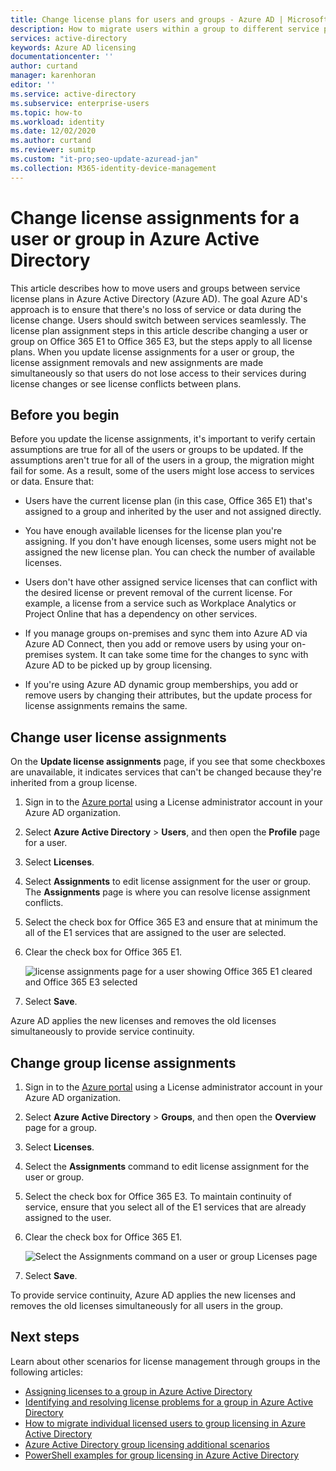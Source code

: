 ```yaml
---
title: Change license plans for users and groups - Azure AD | Microsoft Docs
description: How to migrate users within a group to different service plans using group licensing in Azure Active Directory
services: active-directory
keywords: Azure AD licensing
documentationcenter: ''
author: curtand
manager: karenhoran
editor: ''
ms.service: active-directory
ms.subservice: enterprise-users
ms.topic: how-to
ms.workload: identity
ms.date: 12/02/2020
ms.author: curtand
ms.reviewer: sumitp
ms.custom: "it-pro;seo-update-azuread-jan"
ms.collection: M365-identity-device-management
---
```


# Change license assignments for a user or group in Azure Active Directory

This article describes how to move users and groups between service license plans in Azure Active Directory (Azure AD). The goal Azure AD's approach is to ensure that there's no loss of service or data during the license change. Users should switch between services seamlessly. The license plan assignment steps in this article describe changing a user or group on Office 365 E1 to Office 365 E3, but the steps apply to all license plans. When you update license assignments for a user or group, the license assignment removals and new assignments are made simultaneously so that users do not lose access to their services during license changes or see license conflicts between plans.

## Before you begin

Before you update the license assignments, it's important to verify certain assumptions are true for all of the users or groups to be updated. If the assumptions aren't true for all of the users in a group, the migration might fail for some. As a result, some of the users might lose access to services or data. Ensure that:

- Users have the current license plan (in this case, Office 365 E1) that's assigned to a group and inherited by the user and not assigned directly.

- You have enough available licenses for the license plan you're assigning. If you don't have enough licenses, some users might not be assigned the new license plan. You can check the number of available licenses.

- Users don't have other assigned service licenses that can conflict with the desired license or prevent removal of the current license. For example, a license from a service such as Workplace Analytics or Project Online that has a dependency on other services.

- If you manage groups on-premises and sync them into Azure AD via Azure AD Connect, then you add or remove users by using your on-premises system. It can take some time for the changes to sync with Azure AD to be picked up by group licensing.

- If you're using Azure AD dynamic group memberships, you add or remove users by changing their attributes, but the update process for license assignments remains the same.

## Change user license assignments

On the **Update license assignments** page, if you see that some checkboxes are unavailable, it indicates services that can't be changed because they're inherited from a group license.

1. Sign in to the [Azure portal](https://portal.azure.com/) using a License administrator account in your Azure AD organization.
1. Select **Azure Active Directory** > **Users**, and then open the **Profile** page for a user.
1. Select **Licenses**.
1. Select **Assignments** to edit license assignment for the user or group. The **Assignments** page is where you can resolve license assignment conflicts.
1. Select the check box for Office 365 E3 and ensure that at minimum the all of the E1 services that are assigned to the user are selected.
1. Clear the check box for Office 365 E1.

    ![license assignments page for a user showing Office 365 E1 cleared and Office 365 E3 selected](./media/licensing-groups-change-licenses/update-user-license-assignments.png)

1. Select **Save**.

Azure AD applies the new licenses and removes the old licenses simultaneously to provide service continuity.

## Change group license assignments

1. Sign in to the [Azure portal](https://portal.azure.com/) using a License administrator account in your Azure AD organization.
1. Select **Azure Active Directory** > **Groups**, and then open the **Overview** page for a group.
1. Select **Licenses**.
1. Select the **Assignments** command to edit license assignment for the user or group.
1. Select the check box for Office 365 E3. To maintain continuity of service, ensure that you select all of the E1 services that are already assigned to the user.
1. Clear the check box for Office 365 E1.

    ![Select the Assignments command on a user or group Licenses page](./media/licensing-groups-change-licenses/update-group-license-assignments.png)

1. Select **Save**.

To provide service continuity, Azure AD applies the new licenses and removes the old licenses simultaneously for all users in the group.

## Next steps

Learn about other scenarios for license management through groups in the following articles:

- [Assigning licenses to a group in Azure Active Directory](licensing-groups-assign.md)
- [Identifying and resolving license problems for a group in Azure Active Directory](licensing-groups-resolve-problems.md)
- [How to migrate individual licensed users to group licensing in Azure Active Directory](licensing-groups-migrate-users.md)
- [Azure Active Directory group licensing additional scenarios](licensing-group-advanced.md)
- [PowerShell examples for group licensing in Azure Active Directory](licensing-ps-examples.md)
